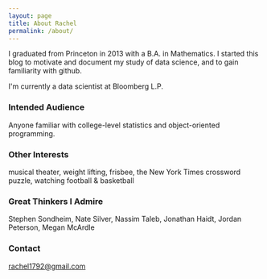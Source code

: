 ```yaml
---
layout: page
title: About Rachel
permalink: /about/ 
---
```


I graduated from Princeton in 2013 with a B.A. in Mathematics.  I started this blog to motivate and document my study of data science, and to gain familiarity with github.

I'm currently a data scientist at Bloomberg L.P.  

### Intended Audience
Anyone familiar with college-level statistics and object-oriented programming.  

### Other Interests
musical theater, weight lifting, frisbee, the New York Times crossword puzzle, watching football & basketball

### Great Thinkers I Admire
Stephen Sondheim, Nate Silver, Nassim Taleb, Jonathan Haidt, Jordan Peterson, Megan McArdle 

### Contact 

[rachel1792@gmail.com](mailto:rachel1792@gmail.com)  
